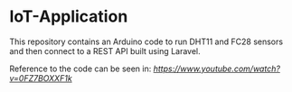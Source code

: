 # IoT-Application

This repository contains an Arduino code to run DHT11 and FC28 sensors and then connect to a REST API built using Laravel.

Reference to the code can be seen in: *https://www.youtube.com/watch?v=0FZ7BOXXF1k*
